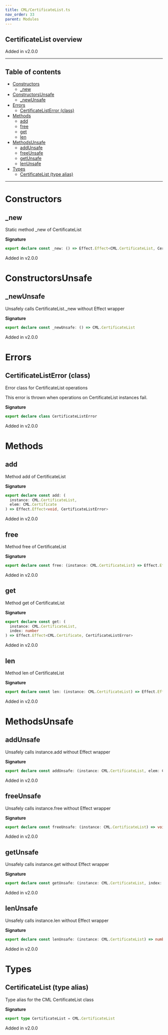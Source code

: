 ```yaml
---
title: CML/CertificateList.ts
nav_order: 33
parent: Modules
---
```


## CertificateList overview

Added in v2.0.0

---

<h2 class="text-delta">Table of contents</h2>

- [Constructors](#constructors)
  - [\_new](#_new)
- [ConstructorsUnsafe](#constructorsunsafe)
  - [\_newUnsafe](#_newunsafe)
- [Errors](#errors)
  - [CertificateListError (class)](#certificatelisterror-class)
- [Methods](#methods)
  - [add](#add)
  - [free](#free)
  - [get](#get)
  - [len](#len)
- [MethodsUnsafe](#methodsunsafe)
  - [addUnsafe](#addunsafe)
  - [freeUnsafe](#freeunsafe)
  - [getUnsafe](#getunsafe)
  - [lenUnsafe](#lenunsafe)
- [Types](#types)
  - [CertificateList (type alias)](#certificatelist-type-alias)

---

# Constructors

## \_new

Static method \_new of CertificateList

**Signature**

```ts
export declare const _new: () => Effect.Effect<CML.CertificateList, CertificateListError>
```

Added in v2.0.0

# ConstructorsUnsafe

## \_newUnsafe

Unsafely calls CertificateList.\_new without Effect wrapper

**Signature**

```ts
export declare const _newUnsafe: () => CML.CertificateList
```

Added in v2.0.0

# Errors

## CertificateListError (class)

Error class for CertificateList operations

This error is thrown when operations on CertificateList instances fail.

**Signature**

```ts
export declare class CertificateListError
```

Added in v2.0.0

# Methods

## add

Method add of CertificateList

**Signature**

```ts
export declare const add: (
  instance: CML.CertificateList,
  elem: CML.Certificate
) => Effect.Effect<void, CertificateListError>
```

Added in v2.0.0

## free

Method free of CertificateList

**Signature**

```ts
export declare const free: (instance: CML.CertificateList) => Effect.Effect<void, CertificateListError>
```

Added in v2.0.0

## get

Method get of CertificateList

**Signature**

```ts
export declare const get: (
  instance: CML.CertificateList,
  index: number
) => Effect.Effect<CML.Certificate, CertificateListError>
```

Added in v2.0.0

## len

Method len of CertificateList

**Signature**

```ts
export declare const len: (instance: CML.CertificateList) => Effect.Effect<number, CertificateListError>
```

Added in v2.0.0

# MethodsUnsafe

## addUnsafe

Unsafely calls instance.add without Effect wrapper

**Signature**

```ts
export declare const addUnsafe: (instance: CML.CertificateList, elem: CML.Certificate) => void
```

Added in v2.0.0

## freeUnsafe

Unsafely calls instance.free without Effect wrapper

**Signature**

```ts
export declare const freeUnsafe: (instance: CML.CertificateList) => void
```

Added in v2.0.0

## getUnsafe

Unsafely calls instance.get without Effect wrapper

**Signature**

```ts
export declare const getUnsafe: (instance: CML.CertificateList, index: number) => CML.Certificate
```

Added in v2.0.0

## lenUnsafe

Unsafely calls instance.len without Effect wrapper

**Signature**

```ts
export declare const lenUnsafe: (instance: CML.CertificateList) => number
```

Added in v2.0.0

# Types

## CertificateList (type alias)

Type alias for the CML CertificateList class

**Signature**

```ts
export type CertificateList = CML.CertificateList
```

Added in v2.0.0
